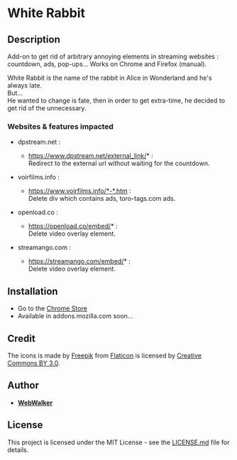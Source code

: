 # White Rabbit

## Description

Add-on to get rid of arbitrary annoying elements in streaming websites : countdown, ads, pop-ups...
Works on Chrome and Firefox (manual).

White Rabbit is the name of the rabbit in Alice in Wonderland and he's always late.<br>
But...<br> He wanted to change is fate, then in order to get extra-time, he decided to get rid of the unnecessary.

### Websites & features impacted

 - dpstream.net :
   - https://www.dpstream.net/external_link/* :<br>
   Redirect to the external url without waiting for the countdown.

 - voirfilms.info :
   - https://www.voirfilms.info/*-*.htm :<br>
   Delete div which contains ads, toro-tags.com ads.

 - openload.co :
   - https://openload.co/embed/* :<br>
   Delete video overlay element.

 - streamango.com :
   - https://streamango.com/embed/* :<br>
   Delete video overlay element.

## Installation

- Go to the [Chrome Store](https://chrome.google.com/webstore/detail/white-rabbit/nmapoiplonbfadgdnnnkjoakgjdifikn)
- Available in addons.mozilla.com soon...

## Credit

The icons is made by [Freepik](http://www.freepik.com) from [Flaticon](https://www.flaticon.com/) is licensed by [Creative Commons BY 3.0](http://creativecommons.org/licenses/by/3.0/).

## Author

* **[WebWalker](https://github.com/wbwlkr)**

## License

This project is licensed under the MIT License - see the [LICENSE.md](LICENSE.md) file for details.

